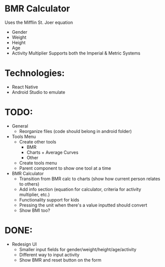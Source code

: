 BMR Calculator
==============
Uses the Mifflin St. Joer equation
- Gender
- Weight
- Height
- Age
- Activity Multiplier
Supports both the Imperial & Metric Systems

Technologies:
=============
- React Native
- Android Studio to emulate

TODO:
====
- General
    - Reorganize files (code should belong in android folder)
- Tools Menu
    - Create other tools
        - BMR
        - Charts + Average Curves
        - Other
    - Create tools menu
    - Parent component to show one tool at a time
- BMR Calculator
    - Transition from BMR calc to charts (show how current person relates to others)
    - Add info section (equation for calculator, criteria for activity multiplier, etc.)
    - Functionality support for kids
    - Pressing the unit when there's a value inputted should convert
    - Show BMI too?

DONE:
====
- Redesign UI
    - Smaller input fields for gender/weight/height/age/activity
    - Different way to input activity
    - Show BMR and reset button on the form